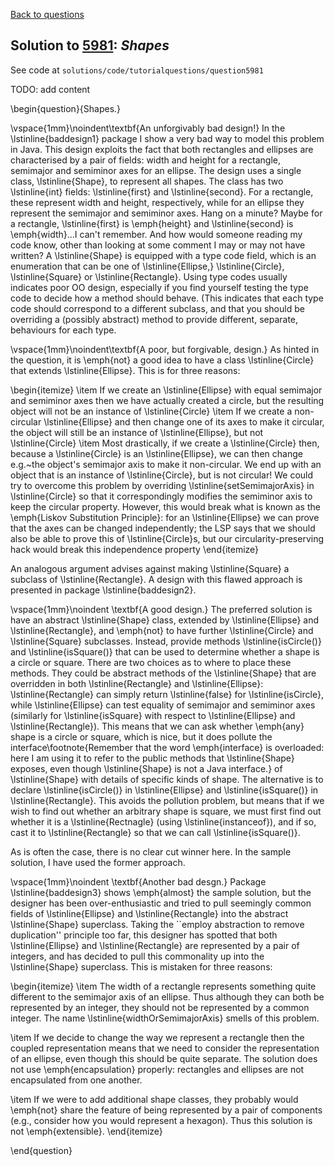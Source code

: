 [Back to questions](../README.md)

## Solution to [5981](../questions/5981): *Shapes*

See code at `solutions/code/tutorialquestions/question5981`

TODO: add content

\begin{question}{Shapes.}

\vspace{1mm}\noindent\textbf{An unforgivably bad design!} In the \lstinline{baddesign1} package I show a very bad way
to model this problem in Java.  This design exploits the fact that both rectangles and ellipses are characterised
by a pair of fields: width and height for a rectangle, semimajor and semiminor axes for an ellipse.  The design
uses a single class, \lstinline{Shape}, to represent all shapes.  The class has two \lstinline{int} fields:
\lstinline{first} and \lstinline{second}.  For a rectangle, these represent width and height, respectively, while
for an ellipse they represent the semimajor and semiminor axes.  Hang on a minute?  Maybe for a rectangle, \lstinline{first}
is \emph{height} and \lstinline{second} is \emph{width}...I can't remember.  And how would someone reading my code know, other
than looking at some comment I may or may not have written?  A \lstinline{Shape} is equipped with a type code field,
which is an enumeration that can be one of \lstinline{Ellipse,} \lstinline{Circle}, \lstinline{Square} or \lstinline{Rectangle}.
Using type codes usually indicates poor OO design, especially if you find yourself testing the type code to decide how a method
should behave.  (This indicates that each type code should correspond to a different subclass, and that you should be overriding
a (possibly abstract) method to provide different, separate, behaviours for each type.

\vspace{1mm}\noindent\textbf{A poor, but forgivable, design.}
As hinted in the question, it is \emph{not} a good idea to have a class \lstinline{Circle} that
extends \lstinline{Ellipse}.  This is for three reasons:

\begin{itemize}
\item If we create an \lstinline{Ellipse} with equal semimajor and semiminor axes then we have actually created a circle, but the resulting object will not be an instance of \lstinline{Circle}
\item If we create a non-circular \lstinline{Ellipse} and then change one of its axes to make it circular, the object will still be an instance of \lstinline{Ellipse}, but not \lstinline{Circle}
\item Most drastically, if we create a \lstinline{Circle} then, because a \lstinline{Circle} is an \lstinline{Ellipse}, we can then change e.g.~the object's semimajor axis to make it non-circular.  We end up with an object that is an instance of \lstinline{Circle}, but is not circular!  We could try to overcome this problem by overriding \lstinline{setSemimajorAxis} in \lstinline{Circle} so that it correspondingly modifies the semiminor axis to keep
    the circular property.  However, this would break what is known as the \emph{Liskov Substitution Principle}: for an \lstinline{Ellipse} we can prove that the axes can be changed independently; the LSP says that we should also be able to prove this of \lstinline{Circle}s, but our circularity-preserving hack would break this
    independence property
\end{itemize}

An analogous argument advises against making \lstinline{Square} a subclass of \lstinline{Rectangle}.  A design with this flawed approach is
presented in package \lstinline{baddesign2}.

\vspace{1mm}\noindent
\textbf{A good design.}
The preferred solution is have an abstract \lstinline{Shape} class, extended by \lstinline{Ellipse} and \lstinline{Rectangle}, and \emph{not} to have
further \lstinline{Circle} and \lstinline{Square} subclasses.  Instead, provide
methods \lstinline{isCircle()} and \lstinline{isSquare()} that can be used to determine whether a shape is a circle or square.
There are two choices as to where to place these methods.  They could be abstract methods of the \lstinline{Shape} that are overridden in
both \lstinline{Rectangle} and \lstinline{Ellipse}: \lstinline{Rectangle} can simply return \lstinline{false} for \lstinline{isCircle}, while
\lstinline{Ellipse} can test equality of semimajor and semiminor axes (similarly for \lstinline{isSquare} with respect to \lstinline{Ellipse}
and \lstinline{Rectangle}).  This means that we can ask whether \emph{any} shape is a circle or square, which is nice, but it does pollute the
interface\footnote{Remember that the word \emph{interface} is overloaded: here I am using it to refer to the public methods that \lstinline{Shape}
 exposes, even though \lstinline{Shape} is not a Java interface.} of \lstinline{Shape} with details of specific kinds of shape.  The alternative
 is to declare \lstinline{isCircle()} in \lstinline{Ellipse} and \lstinline{isSquare()} in \lstinline{Rectangle}.  This avoids the pollution problem,
 but means that if we wish to find out whether an arbitrary shape is square, we must first find out whether it is a \lstinline{Rectnagle} (using
 \lstinline{instanceof}), and if so, cast it to \lstinline{Rectangle} so that we can call \lstinline{isSquare()}.

 As is often the case, there is no clear cut winner here.  In the sample solution, I have used the former approach.

\vspace{1mm}\noindent
\textbf{Another bad desgn.}  Package \lstinline{baddesign3} shows \emph{almost} the sample solution, but the designer has been over-enthusiastic
and tried to pull seemingly common fields of \lstinline{Ellipse} and \lstinline{Rectangle} into the abstract \lstinline{Shape} superclass.  Taking
the ``employ abstraction to remove duplication'' principle too far, this designer has spotted that both \lstinline{Ellipse} and \lstinline{Rectangle}
are represented by a pair of integers, and has decided to pull this commonality up into the \lstinline{Shape} superclass.  This is mistaken for three
reasons:

\begin{itemize}
\item The width of a rectangle represents something quite different to the semimajor axis of an ellipse.  Thus although they can both be represented
by an integer, they should not be represented by a common integer.  The name \lstinline{widthOrSemimajorAxis} smells of this problem.

\item If we decide to change the way we represent a rectangle then the coupled representation means that we need to consider the representation of an ellipse, even 
though this should be quite separate.  The solution does not use \emph{encapsulation} properly: rectangles and ellipses are not encapsulated from one another.

\item If we were to add additional shape classes, they probably would \emph{not} share the feature of being represented by a pair of components (e.g., consider
how you would represent a hexagon).  Thus this solution is not \emph{extensible}.
\end{itemize}

\end{question}
